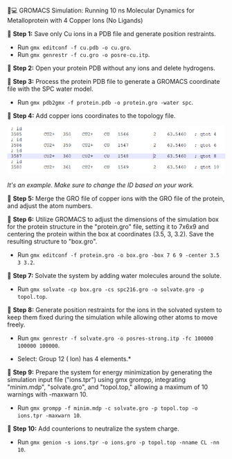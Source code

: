 🔬💻 GROMACS Simulation: Running 10 ns Molecular Dynamics for Metalloprotein with 4 Copper Ions (No Ligands)

🔧 **Step 1:** Save only Cu ions in a PDB file and generate position restraints.

- Run `gmx editconf -f cu.pdb -o cu.gro`.
- Run `gmx genrestr -f cu.gro -o posre-cu.itp`.

🔧 **Step 2:** Open your protein PDB without any ions and delete hydrogens.

🔧 **Step 3:** Process the protein PDB file to generate a GROMACS coordinate file with the SPC water model.

 - Run `gmx pdb2gmx -f protein.pdb -o protein.gro -water spc`.

🔧 **Step 4:** Add copper ions coordinates to the topology file.

![Cooper Ions Coordinate Topology File](cooperions_coordinate_topology_file.jpg)

*It's an example. Make sure to change the ID based on your work.*
 
🔧 **Step 5:**  Merge the GRO file of copper ions with the GRO file of the protein, and adjust the atom numbers.

🔧 **Step 6:** Utilize GROMACS to adjust the dimensions of the simulation box for the protein structure in the "protein.gro" file, setting it to 7x6x9 and 
    centering the protein within the box at coordinates (3.5, 3, 3.2). Save the resulting structure to "box.gro".
  - Run `gmx editconf -f protein.gro -o box.gro -box 7 6 9 -center 3.5 3 3.2`.

🔧 **Step 7:**  Solvate the system by adding water molecules around the solute.
  - Run `gmx solvate -cp box.gro -cs spc216.gro -o solvate.gro -p topol.top`.
    
🔧  **Step 8:** Generate position restraints for the ions in the solvated system to keep them fixed during the simulation while allowing other atoms to move 
  freely.
   - Run `gmx genrestr -f solvate.gro -o posres-strong.itp -fc 100000 100000 100000`.
* Select: Group    12 (            Ion) has     4 elements.*

 🔧  **Step 9:** Prepare the system for energy minimization by generating the simulation input file ("ions.tpr") using gmx grompp, integrating "minim.mdp", 
 "solvate.gro", and "topol.top," allowing a maximum of 10 warnings with -maxwarn 10.
   - Run `gmx grompp -f minim.mdp -c solvate.gro -p topol.top -o ions.tpr -maxwarn 10`.

 🔧  **Step 10:** Add counterions to neutralize the system charge.
   - Run `gmx genion -s ions.tpr -o ions.gro -p topol.top -nname CL -nn 10`.

 
 

     
     

  
  
  









